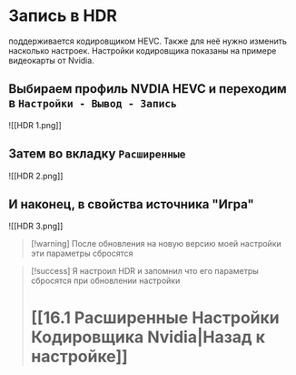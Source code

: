 # **Запись в HDR**
поддерживается кодировщиком HEVC. Также для неё нужно изменить насколько настроек.
Настройки кодировщика показаны на примере видеокарты от Nvidia.
## **Выбираем профиль NVDIA HEVC и переходим в `Настройки - Вывод - Запись`**
![[HDR 1.png]]
## **Затем во вкладку `Расширенные`**
![[HDR 2.png]]
## **И наконец, в свойства источника "Игра"**
![[HDR 3.png]]

> [!warning] После обновления на новую версию моей настройки эти параметры сбросятся

> [!success] Я настроил HDR и запомнил что его параметры сбросятся при обновлении настройки
> # [[16.1 Расширенные Настройки Кодировщика Nvidia|Назад к настройке]]